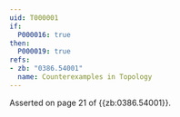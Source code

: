 ```yaml
---
uid: T000001
if:
  P000016: true
then:
  P000019: true
refs:
- zb: "0386.54001"
  name: Counterexamples in Topology
---
```


Asserted on page 21 of {{zb:0386.54001}}.
